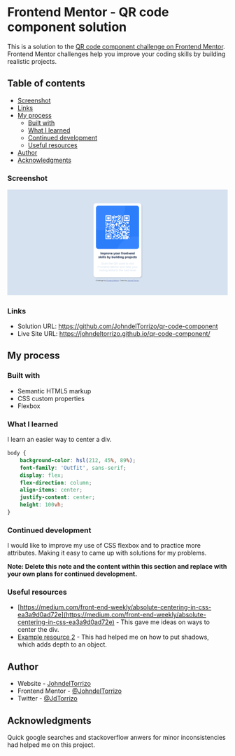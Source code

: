 # Frontend Mentor - QR code component solution

This is a solution to the [QR code component challenge on Frontend Mentor](https://www.frontendmentor.io/challenges/qr-code-component-iux_sIO_H). Frontend Mentor challenges help you improve your coding skills by building realistic projects. 

## Table of contents
  - [Screenshot](#screenshot)
  - [Links](#links)
- [My process](#my-process)
  - [Built with](#built-with)
  - [What I learned](#what-i-learned)
  - [Continued development](#continued-development)
  - [Useful resources](#useful-resources)
- [Author](#author)
- [Acknowledgments](#acknowledgments)

### Screenshot

![](./images/screenshot.png)


### Links

- Solution URL: https://github.com/JohndelTorrizo/qr-code-component
- Live Site URL: https://johndeltorrizo.github.io/qr-code-component/
## My process

### Built with

- Semantic HTML5 markup
- CSS custom properties
- Flexbox

### What I learned

I learn an easier way to center a div.

```css
body {
    background-color: hsl(212, 45%, 89%);
    font-family: 'Outfit', sans-serif;
    display: flex;
    flex-direction: column;
    align-items: center;
    justify-content: center;
    height: 100vh;
}
```


### Continued development

I would like to improve my use of CSS flexbox and to practice more attributes. Making it easy to came up with solutions for my problems.

**Note: Delete this note and the content within this section and replace with your own plans for continued development.**

### Useful resources

- [https://medium.com/front-end-weekly/absolute-centering-in-css-ea3a9d0ad72e](https://medium.com/front-end-weekly/absolute-centering-in-css-ea3a9d0ad72e) - This gave me ideas on ways to center the div.
- [Example resource 2](https://www.w3schools.com/cssref/css3_pr_box-shadow.php) - This had helped me on how to put shadows, which adds depth to an object.


## Author

- Website - [JohndelTorrizo](https://github.com/JohndelTorrizo)
- Frontend Mentor - [@JohndelTorrizo](https://www.frontendmentor.io/profile/JohndelTorrizo)
- Twitter - [@JdTorrizo](https://twitter.com/JdTorrizo)


## Acknowledgments

Quick google searches and stackoverflow anwers for minor inconsistencies had helped me on this project.
